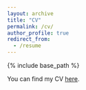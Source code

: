 ```yaml
---
layout: archive
title: "CV"
permalink: /cv/
author_profile: true
redirect_from:
  - /resume
---
```


{% include base_path %}

You can find my CV [here](https://myoungbrun.github.io/files/CV_Young_Brun_English.pdf). 
